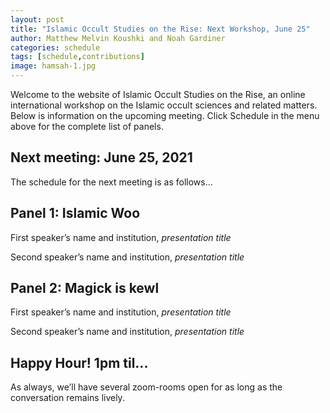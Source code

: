 ```yaml
---
layout: post
title: "Islamic Occult Studies on the Rise: Next Workshop, June 25"
author: Matthew Melvin Koushki and Noah Gardiner
categories: schedule
tags: [schedule,contributions]
image: hamsah-1.jpg
---
```


Welcome to the website of Islamic Occult Studies on the Rise, an online international workshop on the Islamic occult sciences and related matters. Below is information on the upcoming meeting. Click Schedule in the menu above for the complete list of panels.

## Next meeting: June 25, 2021

The schedule for the next meeting is as follows...

## Panel 1: Islamic Woo
First speaker’s name and institution, *presentation title*

Second speaker’s name and institution, *presentation title*

## Panel 2: Magick is kewl	
First speaker’s name and institution, *presentation title*

Second speaker’s name and institution, *presentation title*

## Happy Hour! 1pm til...
As always, we’ll have several zoom-rooms open for as long as the conversation remains lively.
